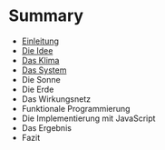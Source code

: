 # Summary

* [Einleitung](README.md)
* [Die Idee](die_idee.md)
* [Das Klima](das_klima.md)
* [Das System](komplexe_vernetzte_systeme.md)
* Die Sonne
* Die Erde
* Das Wirkungsnetz
* Funktionale Programmierung
* Die Implementierung mit JavaScript
* Das Ergebnis
* Fazit

